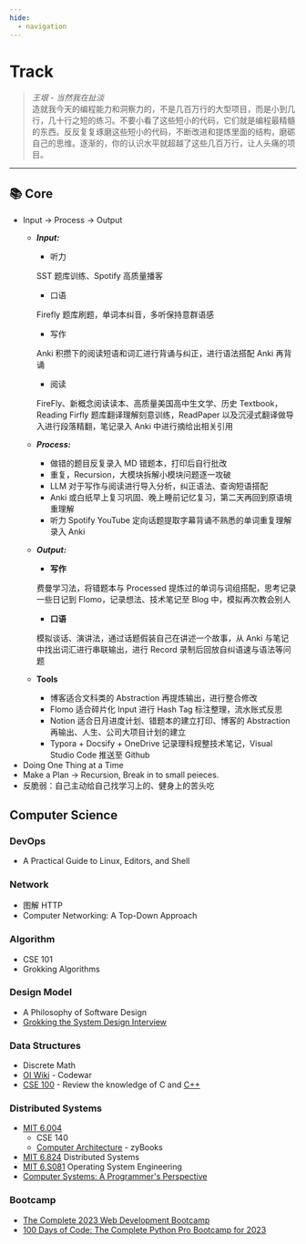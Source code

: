 ```yaml
---
hide:
  - navigation
---
```



# **Track**

> *王垠 - 当然我在扯淡*  
造就我今天的编程能力和洞察力的，不是几百万行的大型项目，而是小到几行，几十行之短的练习。不要小看了这些短小的代码，它们就是编程最精髓的东西。反反复复琢磨这些短小的代码，不断改进和提炼里面的结构，磨砺自己的思维。逐渐的，你的认识水平就超越了这些几百万行，让人头痛的项目。
> 

---

## 📚 Core

- Input → Process → Output
    - ***Input:***
        - 听力
        
        SST 题库训练、Spotify 高质量播客
        
        - 口语
        
        Firefly 题库刷题，单词本纠音，多听保持意群语感
        
        - 写作
        
        Anki 积攒下的阅读短语和词汇进行背诵与纠正，进行语法搭配 Anki 再背诵
        
        - 阅读
        
        FireFly、新概念阅读读本、高质量美国高中生文学、历史 Textbook，Reading Firfly 题库翻译理解刻意训练，ReadPaper 以及沉浸式翻译做导入进行段落精翻，笔记录入 Anki 中进行摘给出相关引用
        
    - ***Process:***
        - 做错的题目反复录入 MD 错题本，打印后自行批改
        - 重复，Recursion，大模块拆解小模块问题逐一攻破
        - LLM 对于写作与阅读进行导入分析，纠正语法、查询短语搭配
        - Anki 或白纸早上复习巩固、晚上睡前记忆复习，第二天再回到原语境重理解
        - 听力 Spotify YouTube 定向话题提取字幕背诵不熟悉的单词重复理解录入 Anki
    - ***Output:***
        - **写作**
        
        费曼学习法，将错题本与 Processed 提炼过的单词与词组搭配，思考记录一些日记到 Flomo，记录想法、技术笔记至 Blog 中，模拟再次教会别人
        
        - **口语**
        
        模拟谈话、演讲法，通过话题假装自己在讲述一个故事，从 Anki 与笔记中找出词汇进行串联输出，进行 Record 录制后回放自纠语速与语法等问题
        
    - **Tools**
        - 博客适合文科类的 Abstraction 再提炼输出，进行整合修改
        - Flomo 适合碎片化 Input 进行 Hash Tag 标注整理，流水账式反思
        - Notion 适合日月进度计划、错题本的建立打印、博客的 Abstraction 再输出、人生、公司大项目计划的建立
        - Typora + Docsify + OneDrive 记录理科规整技术笔记，Visual Studio Code 推送至 Github
- Doing One Thing at a Time
- Make a Plan → Recursion, Break in to small peieces.
- 反脆弱：自己主动给自己找学习上的、健身上的苦头吃

## Computer Science

### DevOps

- A Practical Guide to Linux, Editors, and Shell

### Network

- 图解 HTTP
- Computer Networking: A Top-Down Approach

### Algorithm

- CSE 101
- Grokking Algorithms

### Design Model

- A Philosophy of Software Design
- [Grokking the System Design Interview](https://www.educative.io/courses/grokking-the-system-design-interview?aff=BYZE)

### Data Structures

- Discrete Math
- [OI Wiki](https://oi-wiki.org/ds/) - Codewar
- [CSE 100](https://stepik.org/course/579/info) - Review the knowledge of C and [C++](https://oi-wiki.org/lang/helloworld/)

### Distributed Systems

- [MIT 6.004](https://6004.mit.edu/web/spring22/resources)
    - CSE 140
    - [Computer Architecture](https://learn.zybooks.com/zybook/UCSD140ChinFall2021) - zyBooks
- [MIT 6.824](https://pdos.csail.mit.edu/6.824/) Distributed Systems
- [MIT 6.S081](https://pdos.csail.mit.edu/6.828/2021/index.html) Operating System Engineering
- [Computer Systems: A Programmer's Perspective](https://hansimov.gitbook.io/csapp)

### Bootcamp

- [The Complete 2023 Web Development Bootcamp](https://www.udemy.com/course/the-complete-web-development-bootcamp/)
- [100 Days of Code: The Complete Python Pro Bootcamp for 2023](https://www.udemy.com/course/100-days-of-code/)